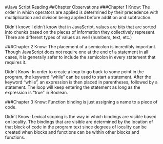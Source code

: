 #Java Script Reading
##Chapter Observations
###Chapter 1
Know: The order in which operators are applied is determined by their precedence with multiplication and division being applied before addition and subtraction.

Didn't know: I didn’t know that in JavaScript, values are bits that are sorted into chunks based on the pieces of information they collectively represent. There are different types of values as well (numbers, text, etc.) 

###Chapter 2
Know: The placement of a semicolon is incredibly important. Though JavaScript does not require one at the end of a statement in all cases, it is generally safer to include the semicolon in every statement that requires it. 

Didn’t Know: In order to create a loop to go back to some point in the program, the keyword “while” can be used to start a statement. After the keyword “while”,  an expression is then placed in parentheses, followed by a statement. The loop will keep entering the statement as long as the expression is “true” in Boolean. 

###Chapter 3
Know: Function binding is just assigning a name to a piece of code. 

Didn’t Know: Lexical scoping is the way in which bindings are visible based on locality. The bindings that are visible are determined by the location of that block of code in the program text since degrees of locality can be created when blocks and functions can be within other blocks and functions.
